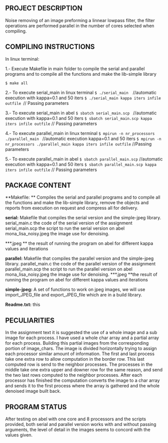 ## PROJECT DESCRIPTION

Noise removing of an image preforming a linnear lowpass filter, the filter 
operations are performed parallel in the number of cores selected when 
compiling.


## COMPILING INSTRUCTIONS       

In linux terminal: 

1.- Execute Makefile in main folder to compile the serial and parallel programs 
and to compile all the functions and make the lib-simple library	


`$ make all`


2.-  To execute serial_main in linux terminal
`$ ./serial_main  `//automatic execution with kappa=0.1 and 50 iters
`$ ./serial_main kappa iters infile outfile `// Passing parameters


3.-  To execute serial_main in abel
	`$ sbatch serial_main.scp ` //automatic execution with kappa=0.1 and 50 iters
   `$ sbatch serial_main.scp kappa iters infile outfile` // Passing parameters


4.-  To execute parallel_main in linux terminal
	`$ mpirun -n nr_processors ./parallel_main ` //automatic execution  kappa=0.1 and 50 iters
	`$ mpirun -n nr_processors ./parallel_main kappa iters infile outfile` //Passing parameters


5.-  To execute parallel_main in abel
`$ sbatch parallel_main.scp`  //automatic execution with kappa=0.1 and 50 iters
`$ sbatch parallel_main.scp kappa iters infile outfile` // Passing parameters

## PACKAGE CONTENT        

**Makefile: **
Compiles the serial and parallel programs and to compile all the functions and make  the lib-simple library, remove the objects and reports from execution on request and compress all for delivery.

**serial:**
Makefile that compiles the serial version and the simple-jpeg library. serial_main.c the code of the serial version of the assignment serial_main.scp  the script to run the serial version on abel mona_lisa_noisy.jpeg the image use for denoising. 

***.jpeg  ** the result of running the program on abel for different kappa values and iterations

**parallel:**
Makefile that compiles the parallel version and the simple-jpeg library.
parallel_main.c the code of the parallel version of the assignment
parallel_main.scp  the script to run the parallel version on abel
mona_lisa_noisy.jpeg the image use for denoising.
***.jpeg  **the result of running the program on abel for different kappa values and iterations


**simple-jpeg:**
A set of functions to work on jpeg images, we will use import_JPEG_file and export_JPEG_file which are in a build library.


**Readme.txt:**
this

## PECULIARITIES          

In the assignment text it is suggested the use of a whole image  and a sub image for each process. I have used a whole char array and a partial array for each process. Building this partial images from the corresponding portion of image_chars. The image is divided horizontally trying to assign each processor similar amount of information.
The first and last process take one extra row to allow computation in the border row. This last computed row is send to the neighbor processes. The processes in the middle take one extra upper and downer row for the same reason, and send the two last rows  computed to the neighbor processes.
After each processor has finished the computation converts the image to a char array and sends it to the first process where the array is gathered and the whole denoised image built back.
 

## PROGRAM   STATUS       


After testing on abel with one core and 8 processors and the scripts provided, both  serial and parallel version works with and without passing arguments, the level of  detail in the images seems to concord with the values given.
